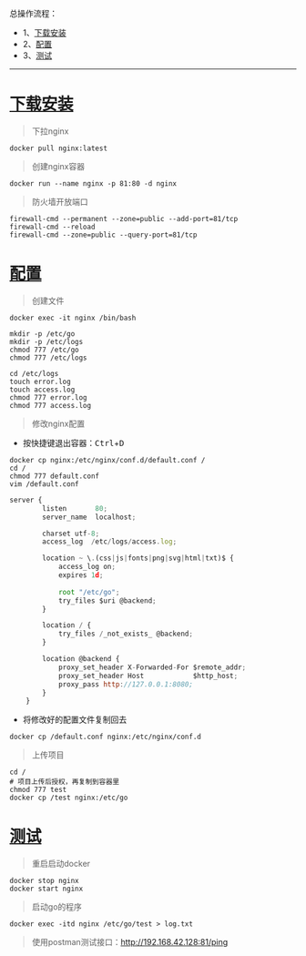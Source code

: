 总操作流程：
- 1、[下载安装](#go-01)
- 2、[配置](#go-02)
- 3、[测试](#go-03)

***

# <a name="go-01" href="#" >下载安装</a>

> 下拉nginx

```shell
docker pull nginx:latest
```

> 创建nginx容器

```shell
docker run --name nginx -p 81:80 -d nginx
```

> 防火墙开放端口

```
firewall-cmd --permanent --zone=public --add-port=81/tcp
firewall-cmd --reload
firewall-cmd --zone=public --query-port=81/tcp
```

# <a name="go-02" href="#" >配置</a>

> 创建文件

```shell
docker exec -it nginx /bin/bash

mkdir -p /etc/go
mkdir -p /etc/logs
chmod 777 /etc/go
chmod 777 /etc/logs

cd /etc/logs
touch error.log
touch access.log
chmod 777 error.log
chmod 777 access.log
```

> 修改nginx配置

- 按快捷键退出容器：<kbd>Ctrl</kbd>+<kbd>D</kbd>

```
docker cp nginx:/etc/nginx/conf.d/default.conf /
cd /
chmod 777 default.conf
vim /default.conf
```

```js
server {
        listen       80;
        server_name  localhost;

        charset utf-8;
        access_log  /etc/logs/access.log;

        location ~ \.(css|js|fonts|png|svg|html|txt)$ {
            access_log on;
            expires 1d;
            
            root "/etc/go";
            try_files $uri @backend;
        }

        location / {
            try_files /_not_exists_ @backend;
        }

        location @backend {
            proxy_set_header X-Forwarded-For $remote_addr;
            proxy_set_header Host            $http_host;
            proxy_pass http://127.0.0.1:8080;
        }
    }
```

- 将修改好的配置文件复制回去

```
docker cp /default.conf nginx:/etc/nginx/conf.d
```


> 上传项目

```shell
cd /
# 项目上传后授权，再复制到容器里
chmod 777 test
docker cp /test nginx:/etc/go
```

# <a name="go-03" href="#" >测试</a>

> 重启启动docker

```
docker stop nginx
docker start nginx
```

> 启动go的程序

```shell
docker exec -itd nginx /etc/go/test > log.txt
```

> 使用postman测试接口：http://192.168.42.128:81/ping